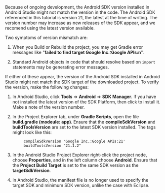 ﻿Because of ongoing development, the Android SDK version installed in Android Studio might not match the version in the code. The Android SDK referenced in this tutorial is version 21, the latest at the time of writing. The version number may increase as new releases of the SDK appear, and we recomend using the latest version available.

Two symptoms of version mismatch are:

1. When you Build or Rebuild the project, you may get Gradle error messages like "**failed to find target Google Inc.:Google APIs:n**".

2. Standard Android objects in code that should resolve based on `import` statements may be generating error messages.

If either of these appear, the version of the Android SDK installed in Android Studio might not match the SDK target of the downloaded project.  To verify the version, make the following changes:


1. In Android Studio, click **Tools** => **Android** => **SDK Manager**. If you have not installed the latest version of the SDK Platform, then click to install it. Make a note of the version number.

2. In the Project Explorer tab, under **Gradle Scripts**, open the file **build.gradle (modeule: app)**. Ensure that the **compileSdkVersion** and **buildToolsVersion** are set to the latest  SDK version installed. The tags might look like this:
 
	 	    compileSdkVersion 'Google Inc.:Google APIs:21'
    		buildToolsVersion "21.1.2"
	
3. In the Android Studio Project Explorer right-click the project node, choose **Properties**, and in the left column choose **Android**. Ensure that the **Project Build Target** is set to the same SDK version as the **targetSdkVersion**.

4. In Android Studio, the manifest file is no longer used to specify the target SDK and minimum SDK version, unlike the case with Eclipse.
